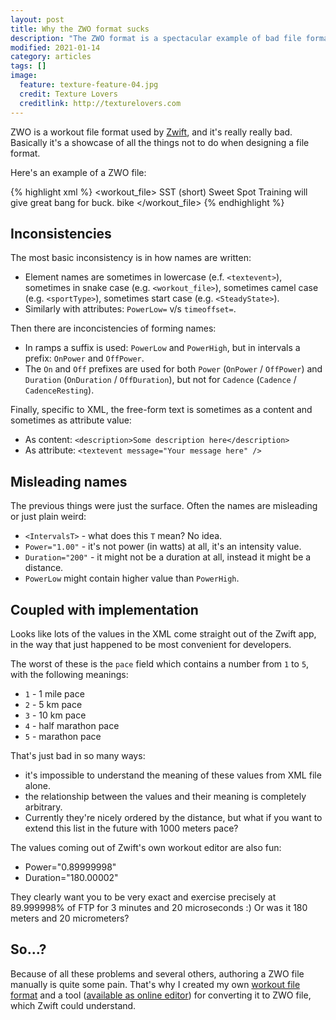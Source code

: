 ```yaml
---
layout: post
title: Why the ZWO format sucks
description: "The ZWO format is a spectacular example of bad file format design."
modified: 2021-01-14
category: articles
tags: []
image:
  feature: texture-feature-04.jpg
  credit: Texture Lovers
  creditlink: http://texturelovers.com
---
```


ZWO is a workout file format used by [Zwift][], and it's really really bad.
Basically it's a showcase of all the things not to do when designing
a file format.

Here's an example of a ZWO file:

{% highlight xml %}
<workout_file>
<name>SST (short)</name>
<author></author>
<description>Sweet Spot Training will give great bang for buck.</description>
<sportType>bike</sportType>
<workout>
<Warmup Duration="300" PowerLow="0.30000001" PowerHigh="0.69999999">
<textevent timeoffset="20" message="Welcome to SST workout"/>
<textevent timeoffset="30" message="Time to get warmed up"/>
<textevent timeoffset="120" message="get your cadence up to 90-100rpm" y="270"/>
</Warmup>
<IntervalsT Repeat="4" OnDuration="300" OnPower="0.96" OffDuration="300" OffPower="0.88">
</IntervalsT>
<Cooldown Duration="300" PowerLow="0.5" PowerHigh="0.30000001"/>
</workout>
</workout_file>
{% endhighlight %}

## Inconsistencies

The most basic inconsistency is in how names are written:

- Element names are
  sometimes in lowercase (e.f. `<textevent>`),
  sometimes in snake case (e.g. `<workout_file>`),
  sometimes camel case (e.g. `<sportType>`),
  sometimes start case (e.g. `<SteadyState>`).
- Similarly with attributes: `PowerLow=` v/s `timeoffset=`.

Then there are inconcistencies of forming names:

- In ramps a suffix is used: `PowerLow` and `PowerHigh`,
  but in intervals a prefix: `OnPower` and `OffPower`.
- The `On` and `Off` prefixes are used for both `Power` (`OnPower` / `OffPower`)
  and `Duration` (`OnDuration` / `OffDuration`),
  but not for `Cadence` (`Cadence` / `CadenceResting`).

Finally, specific to XML, the free-form text is sometimes
as a content and sometimes as attribute value:

- As content: `<description>Some description here</description>`
- As attribute: `<textevent message="Your message here" />`

## Misleading names

The previous things were just the surface.
Often the names are misleading or just plain weird:

- `<IntervalsT>` - what does this `T` mean? No idea.
- `Power="1.00"` - it's not power (in watts) at all, it's an intensity value.
- `Duration="200"` - it might not be a duration at all, instead it might be a distance.
- `PowerLow` might contain higher value than `PowerHigh`.

## Coupled with implementation

Looks like lots of the values in the XML come straight out of the Zwift app,
in the way that just happened to be most convenient for developers.

The worst of these is the `pace` field which contains a number from `1` to `5`,
with the following meanings:

- `1` - 1 mile pace
- `2` - 5 km pace
- `3` - 10 km pace
- `4` - half marathon pace
- `5` - marathon pace

That's just bad in so many ways:

- it's impossible to understand the meaning of these values from XML file alone.
- the relationship between the values and their meaning is completely arbitrary.
- Currently they're nicely ordered by the distance,
  but what if you want to extend this list in the future with 1000 meters pace?

The values coming out of Zwift's own workout editor are also fun:

- Power="0.89999998"
- Duration="180.00002"

They clearly want you to be very exact and exercise
precisely at 89.999998% of FTP for 3 minutes and 20 microseconds :)
Or was it 180 meters and 20 micrometers?

## So...?

Because of all these problems and several others,
authoring a ZWO file manually is quite some pain.
That's why I created my own [workout file format][zwiftout] and a tool
([available as online editor][editor]) for converting it to ZWO file,
which Zwift could understand.

[zwift]: https://www.zwift.com/
[zwiftout]: https://github.com/nene/zwiftout
[editor]: https://nene.github.io/workout-editor/

